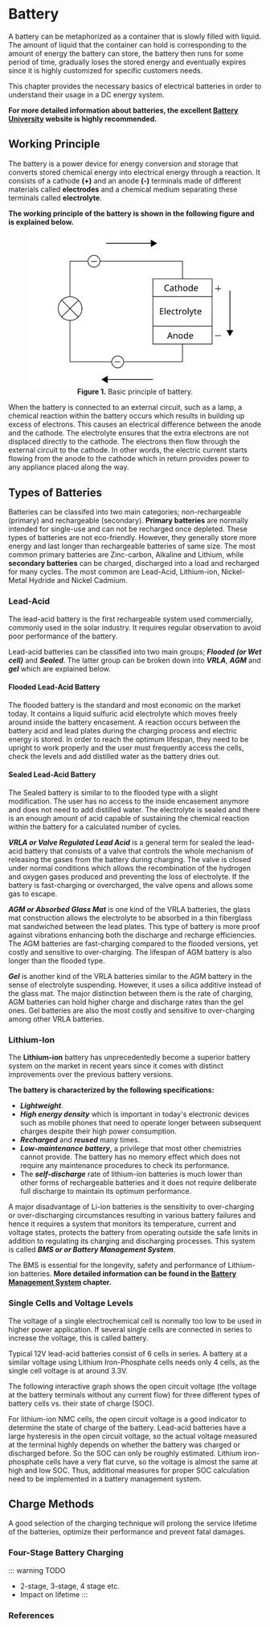 # Battery

A battery can be metaphorized as a container that is slowly filled with liquid. The amount of liquid that the container can hold is corresponding to the amount of energy the battery can store, the battery then runs for some period of time, gradually loses the stored energy and eventually expires since it is highly customized for specific customers needs.

This chapter provides the necessary basics of electrical batteries in order to understand their usage in a DC energy system.

**For more detailed information about batteries, the excellent  [Battery University](https://batteryuniversity.com/) website is highly recommended.**

## Working Principle

 The battery is a power device for energy conversion and storage that converts stored chemical energy into electrical energy through a reaction. It consists of a cathode **(+)** and an anode **(-)** terminals made of different materials called **electrodes** and a chemical medium separating these terminals called **electrolyte**.

**The working principle of the battery is shown in the following figure and is explained below.**

<figure>
<center>
    <img src="./images/battery.svg" alt="Basic principle of battery" height="auto" width="auto" />
    <figcaption><b>Figure 1.</b> Basic principle of battery.</figcaption>
</center>
</figure>

 When the battery is connected to an external circuit, such as a lamp, a chemical reaction within the battery occurs which results in building up excess of electrons. This causes an electrical difference between the anode and the cathode. The electrolyte ensures that the extra electrons are not displaced directly to the cathode. The electrons then flow through the external circuit to the cathode. In other words, the electric current starts flowing from the anode to the cathode which in return provides power to any appliance placed along the way.

## Types of Batteries

Batteries can be classifed into two main categories; non-rechargeable (primary) and rechargeable (secondary). **Primary batteries** are normally intended for single-use and can not be recharged once depleted. These types of batteries are not eco-friendly. However, they generally store more energy and last longer than rechargeable batteries of same size. The most common primary batteries are Zinc-carbon, Alkaline and Lithium, while **secondary batteries** can be charged, discharged into a load and recharged for many cycles. The most common are Lead-Acid, Lithium-ion, Nickel-Metal Hydride and Nickel Cadmium.

### Lead-Acid

The lead-acid battery is the first rechargeable system used commercially, commonly used in the solar industry. It requires regular observation to avoid poor performance of the battery.

Lead-acid batteries can be classified into two main groups; ***Flooded (or Wet cell)*** and ***Sealed***. The latter group can be broken down into ***VRLA***, ***AGM*** and ***gel*** which are explained below.

#### Flooded Lead-Acid Battery

The flooded battery is the standard and most economic on the market today. It contains a liquid sulfuric acid electrolyte which moves freely around inside the battery encasement. A reaction occurs between the battery acid and lead plates during the charging process and electric energy is stored.
In order to reach the optimum lifespan, they need to be upright to work properly and the user must frequently access the cells, check the levels and add distilled water as the battery dries out.

#### Sealed Lead-Acid Battery

The Sealed battery is similar to to the flooded type with a slight modification. The user has no access to the inside encasement anymore and does not need to add distilled water. The electrolyte is sealed and there is an enough amount of acid capable of sustaining the chemical reaction within the battery for a calculated number of cycles.

***VRLA or Valve Regulated Lead Acid*** is a general term for sealed the lead-acid battery that consists of a valve that controls the whole mechanism of releasing the gases from the battery during charging. The valve is closed under normal conditions which allows the recombination of the hydrogen and oxygen gases produced and preventing the loss of electrolyte. If the battery is fast-charging or overcharged, the valve opens and allows some gas to escape.

***AGM or Absorbed Glass Mat*** is one kind of the VRLA batteries, the glass mat construction allows the electrolyte to be absorbed in a thin fiberglass mat sandwiched between the lead plates. This type of battery is more proof against vibrations enhancing both the discharge and recharge efficiencies.
The AGM batteries are fast-charging compared to the flooded versions, yet costly and sensitive to over-charging. The lifespan of AGM battery is also longer than the flooded type.

***Gel*** is another kind of the VRLA batteries similar to the AGM battery in the sense of electrolyte suspending. However, it uses a silica additive instead of the glass mat.
The major distinction between them is the rate of charging, AGM batteries can hold higher charge and discharge rates than the gel ones. Gel batteries are also the most costly and sensitive to over-charging among other VRLA batteries.

### Lithium-Ion

The **Lithium-ion** battery has unprecedentedly become a superior battery system on the market in recent years since it comes with distinct improvements over the previous battery versions.

**The battery is characterized by the following specifications:**

* ***Lightweight***.
* ***High energy density*** which is important in today's electronic devices such as mobile phones that need to operate longer between subsequent charges despite their high power consumption.
* ***Recharged*** and ***reused*** many times.
* ***Low-maintenance battery***, a privilege that most other chemistries cannot provide. The battery has no memory effect which does not require any maintenance procedures to check its performance.
* The ***self-discharge*** rate of lithium-ion batteries is much lower than other forms of rechargeable batteries and it does not require deliberate full discharge to maintain its optimum performance.

A major disadvantage of Li-ion batteries is the sensitivity to over-charging or over-discharging circumstances resulting in various battery failures and hence it requires a system that monitors its temperature, current and voltage states, protects the battery from operating outside the safe limits in addition to regulating its charging and discharging processes. This system is called ***BMS or or Battery Management System***.

The BMS is essential for the longevity, safety and performance of Lithium-ion batteries. **More detailed information can be found in the [Battery Management System](bms.md) chapter.**

### Single Cells and Voltage Levels

The voltage of a single electrochemical cell is normally too low to be used in higher power application. If several single cells are connected in series to increase the voltage, this is called battery.

Typical 12V lead-acid batteries consist of 6 cells in series. A battery at a similar voltage using Lithium Iron-Phosphate cells needs only 4 cells, as the single cell voltage is at around 3.3V.

The following interactive graph shows the open circuit voltage (the voltage at the battery terminals without any current flow) for three different types of battery cells vs. their state of charge (SOC).

<battery-voltage-levels/>

For lithium-ion NMC cells, the open circuit voltage is a good indicator to determine the state of charge of the battery. Lead-acid batteries have a large hysteresis in the open circuit voltage, so the actual voltage measured at the terminal highly depends on whether the battery was charged or discharged before. So the SOC can only be roughly estimated. Lithium iron-phosphate cells have a very flat curve, so the voltage is almost the same at high and low SOC. Thus, additional measures for proper SOC calculation need to be implemented in a battery management system.

## Charge Methods

A good selection of the charging technique will prolong the service lifetime of the batteries, optimize their performance and prevent fatal damages.

### Four-Stage Battery Charging

::: warning TODO
- 2-stage, 3-stage, 4 stage etc.
- Impact on lifetime
:::

### References
